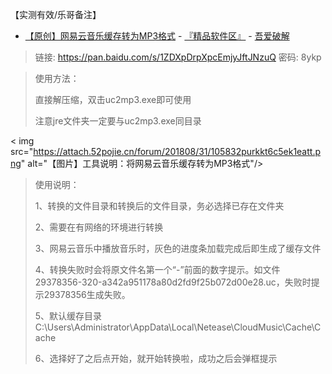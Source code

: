 【实测有效/乐哥备注】

- [【原创】网易云音乐缓存转为MP3格式](https://www.52pojie.cn/forum.php?mod=viewthread&tid=790220) - [『精品软件区』](https://www.52pojie.cn/forum-16-1.html) - [吾爱破解](https://www.52pojie.cn/)

> 链接: https://pan.baidu.com/s/1ZDXpDrpXpcEmjyJftJNzuQ 密码: 8ykp

> 使用方法：
> 
> 直接解压缩，双击uc2mp3.exe即可使用
> 
> 注意jre文件夹一定要与uc2mp3.exe同目录

< img src="https://attach.52pojie.cn/forum/201808/31/105832purkkt6c5ek1eatt.png" alt="【图片】工具说明：将网易云音乐缓存转为MP3格式"/>

> 使用说明：
> 
> 1、转换的文件目录和转换后的文件目录，务必选择已存在文件夹
> 
> 2、需要在有网络的环境进行转换
> 
> 3、网易云音乐中播放音乐时，灰色的进度条加载完成后即生成了缓存文件
> 
> 4、转换失败时会将原文件名第一个“-”前面的数字提示。如文件29378356-320-a342a951178a80d2fd9f25b072d00e28.uc，失败时提示29378356生成失败。
> 
> 5、默认缓存目录C:\Users\Administrator\AppData\Local\Netease\CloudMusic\Cache\Cache
> 
> 6、选择好了之后点开始，就开始转换啦，成功之后会弹框提示
